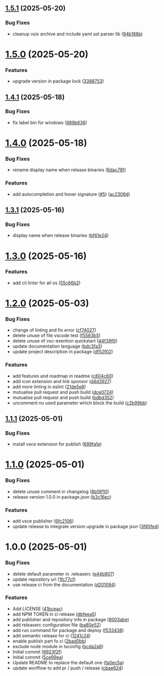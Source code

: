 ## [1.5.1](https://github.com/DrakkarStorm/mistral-yaql-linter/compare/v1.5.0...v1.5.1) (2025-05-20)


### Bug Fixes

* cleanup vsix archive and include yaml ast parser lib ([94b188b](https://github.com/DrakkarStorm/mistral-yaql-linter/commit/94b188bb874542ac72cb753d1ae1b6cb609fcd0c))

# [1.5.0](https://github.com/DrakkarStorm/mistral-yaql-linter/compare/v1.4.1...v1.5.0) (2025-05-20)


### Features

* upgrade version in package lock ([3388753](https://github.com/DrakkarStorm/mistral-yaql-linter/commit/338875305945b0a6ed256afbe4dd1509e5e47749))

## [1.4.1](https://github.com/DrakkarStorm/mistral-yaql-linter/compare/v1.4.0...v1.4.1) (2025-05-18)


### Bug Fixes

* fix label bin for windows ([989b636](https://github.com/DrakkarStorm/mistral-yaql-linter/commit/989b636de4b081f015ac0f88d604a5c5ca466832))

# [1.4.0](https://github.com/DrakkarStorm/mistral-yaql-linter/compare/v1.3.1...v1.4.0) (2025-05-18)


### Bug Fixes

* rename display name when release binaries ([8dac78f](https://github.com/DrakkarStorm/mistral-yaql-linter/commit/8dac78f10eee094ced5ce001b4c28750f353da43))


### Features

* add autocompletion and hover signature ([#5](https://github.com/DrakkarStorm/mistral-yaql-linter/issues/5)) ([ac2306d](https://github.com/DrakkarStorm/mistral-yaql-linter/commit/ac2306def0dfca81a74f8de56638b85cf2c2fa25))

## [1.3.1](https://github.com/DrakkarStorm/mistral-yaql-linter/compare/v1.3.0...v1.3.1) (2025-05-16)


### Bug Fixes

* display name when release binaries ([bf61e24](https://github.com/DrakkarStorm/mistral-yaql-linter/commit/bf61e24cc2f972f1909c902f1a8bdad2c843e9ca))

# [1.3.0](https://github.com/DrakkarStorm/mistral-yaql-linter/compare/v1.2.0...v1.3.0) (2025-05-16)


### Features

* add cli linter for all os ([55c66b2](https://github.com/DrakkarStorm/mistral-yaql-linter/commit/55c66b2384465f8569d2a1df4955877d8232dfae))

# [1.2.0](https://github.com/DrakkarStorm/mistral-yaql-linter/compare/v1.1.1...v1.2.0) (2025-05-03)


### Bug Fixes

* change of linting and fix error ([cf74027](https://github.com/DrakkarStorm/mistral-yaql-linter/commit/cf74027e82cd15deabce8ebdb28495702928c5cd))
* delete unuse of file vscode test ([f5583b5](https://github.com/DrakkarStorm/mistral-yaql-linter/commit/f5583b5b89b04429829fc895122a989047c5e88f))
* delete unuse of vsc-exention quickstart ([44f39f0](https://github.com/DrakkarStorm/mistral-yaql-linter/commit/44f39f02366fe24dd5d931a6e296d0dbeefde709))
* update documentation language ([bdc3fa3](https://github.com/DrakkarStorm/mistral-yaql-linter/commit/bdc3fa3f83ae80987499951774c63d72b4ce252b))
* update project description in package ([df52f02](https://github.com/DrakkarStorm/mistral-yaql-linter/commit/df52f02cfe8301ffe15de2f31f70289911219847))


### Features

* add features and roadmap in readme ([c804c60](https://github.com/DrakkarStorm/mistral-yaql-linter/commit/c804c60ad45e62b6e3830e1b53d40ea737212f10))
* add icon extension and link sponsor ([d4d3927](https://github.com/DrakkarStorm/mistral-yaql-linter/commit/d4d39270397fe2a5a6f64d1e8347181a806029d2))
* add more linting in eslint ([21de5e8](https://github.com/DrakkarStorm/mistral-yaql-linter/commit/21de5e81ed6a9793ebc5c9916056634ed427c2fc))
* mutualise pull request and push build ([dce0724](https://github.com/DrakkarStorm/mistral-yaql-linter/commit/dce0724a1b7f71940880f471f8b7aa3e6adf8af7))
* mutualise pull request and push build ([bdbd352](https://github.com/DrakkarStorm/mistral-yaql-linter/commit/bdbd3526eb5d688a71d55e5c9c8fc6fd4d5b8838))
* uncomment no used parameter which block the build ([c2b99bb](https://github.com/DrakkarStorm/mistral-yaql-linter/commit/c2b99bb36d1405eb2365f103bd2831cdf7e56e6e))

## [1.1.1](https://github.com/DrakkarStorm/mistral-yaql-linter/compare/v1.1.0...v1.1.1) (2025-05-01)


### Bug Fixes

* install vsce extension for publish ([689fa1e](https://github.com/DrakkarStorm/mistral-yaql-linter/commit/689fa1e489ec652ce07c3a761ce610df23d1aa8b))

# [1.1.0](https://github.com/DrakkarStorm/mistral-yaql-linter/compare/v1.0.0...v1.1.0) (2025-05-01)


### Bug Fixes

* delete unuse comment in changelog ([8b19f10](https://github.com/DrakkarStorm/mistral-yaql-linter/commit/8b19f10e0bc1c231d4275e546c96d7cb4d6b584b))
* release version 1.0.0 in package.json ([b3c16ec](https://github.com/DrakkarStorm/mistral-yaql-linter/commit/b3c16ec38e63f9fb14d1a682d860872f4ea671a0))


### Features

* add vsce publisher ([6fc2106](https://github.com/DrakkarStorm/mistral-yaql-linter/commit/6fc2106d17c9b500569cfe6656660251bdab73d0))
* update release to integrate version upgrade in package json ([3f85fed](https://github.com/DrakkarStorm/mistral-yaql-linter/commit/3f85fedc06195f8c8047cf01add811bfe1eef47f))

# 1.0.0 (2025-05-01)


### Bug Fixes

* delete default parameter in .releaserc ([e44b907](https://github.com/DrakkarStorm/mistral-yaql-linter/commit/e44b907cbd3611fad207ad93130b4ec2dffda7a4))
* update repository url ([1fc77cf](https://github.com/DrakkarStorm/mistral-yaql-linter/commit/1fc77cf658dd9757cc1652f4db0f985507a7a1a8))
* use release ci from the documentation ([d201094](https://github.com/DrakkarStorm/mistral-yaql-linter/commit/d2010948d719526a5d60bc482bedd356ab04aea2))


### Features

* Add LICENSE ([41bceac](https://github.com/DrakkarStorm/mistral-yaql-linter/commit/41bceac81688f65d50c46b05440c7f918093dc15))
* add NPM TOKEN in ci release ([dbfeea5](https://github.com/DrakkarStorm/mistral-yaql-linter/commit/dbfeea5032ea0c283388520bfe5e0a9cae41f370))
* add publisher and repository info in package ([8003abe](https://github.com/DrakkarStorm/mistral-yaql-linter/commit/8003abef2b01f3c70d362fc6630a5965a16f95d2))
* add releaserc configuration file ([ba80e52](https://github.com/DrakkarStorm/mistral-yaql-linter/commit/ba80e52f85dfbbeb48a0d91d6002ba8ba9716f67))
* add run command for package and deploy ([f533438](https://github.com/DrakkarStorm/mistral-yaql-linter/commit/f533438352f56827e89d54be8ffb3e4a0d0f3cdf))
* add semantic release for ci ([1241c24](https://github.com/DrakkarStorm/mistral-yaql-linter/commit/1241c241c138663787ccee52e5993f3529555bb2))
* enable publish part fo ci ([2bad0bb](https://github.com/DrakkarStorm/mistral-yaql-linter/commit/2bad0bb66f54fac0755b2ab833272f64e0580c11))
* exclude node module in tsconfig ([bcda2a8](https://github.com/DrakkarStorm/mistral-yaql-linter/commit/bcda2a8cfe86d049c63ae0169333754d310f91fa))
* Initial commit ([9923f2f](https://github.com/DrakkarStorm/mistral-yaql-linter/commit/9923f2f9884348ee2ad567be87395112b5d702bd))
* Initial commit ([5ce99ea](https://github.com/DrakkarStorm/mistral-yaql-linter/commit/5ce99eac330a8b55e3e5362c4fdffafe2b5ae3c0))
* Update README to replace the default one ([fa0ec5a](https://github.com/DrakkarStorm/mistral-yaql-linter/commit/fa0ec5a87ea9f4ec54791e53c0db6f192e85c40c))
* update worlflow to add pr / push / release ([cbae624](https://github.com/DrakkarStorm/mistral-yaql-linter/commit/cbae62485cfde7e38617d35af0a3b92b9ade2459))
